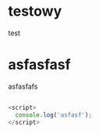 # testowy
test

# asfasfasf
asfasfafs

```javascript

<script>
  console.log('asfasf');
</script>

```
